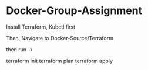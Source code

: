 # Docker-Group-Assignment
Install Terraform, Kubctl first

Then, Navigate to Docker-Source/Terraform

then run ->

terraform init
terraform plan
terraform apply